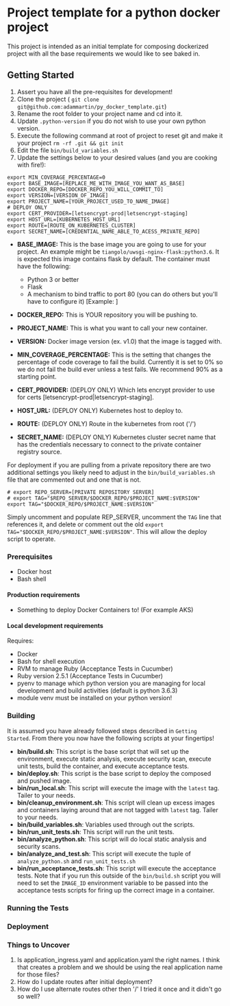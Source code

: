 # Project template for a python docker project

This project is intended as an initial template for composing dockerized project with all the base requirements we would like to see baked in.

## Getting Started

1. Assert you have all the pre-requisites for development!
2. Clone the project ( `git clone git@github.com:adammartin/py_docker_template.git`)
3. Rename the root folder to your project name and cd into it.
4. Update `.python-version` if you do not wish to use your own python version.
5. Execute the following command at root of project to reset git and make it your project `rm -rf .git && git init`
6. Edit the file `bin/build_variables.sh`
7. Update the settings below to your desired values (and you are cooking with fire!):

```
export MIN_COVERAGE_PERCENTAGE=0
export BASE_IMAGE=[REPLACE_ME_WITH_IMAGE_YOU_WANT_AS_BASE]
export DOCKER_REPO=[DOCKER_REPO_YOU_WILL_COMMIT_TO]
export VERSION=[VERSION_OF_IMAGE]
export PROJECT_NAME=[YOUR_PROJECT_USED_TO_NAME_IMAGE]
# DEPLOY ONLY
export CERT_PROVIDER=[letsencrypt-prod|letsencrypt-staging]
export HOST_URL=[KUBERNETES_HOST_URL]
export ROUTE=[ROUTE_ON_KUBERNETES_CLUSTER]
export SECRET_NAME=[CREDENTIAL_NAME_ABLE_TO_ACESS_PRIVATE_REPO]
```

* **BASE_IMAGE:** This is the base image you are going to use for your project.  An example might be `tiangolo/uwsgi-nginx-flask:python3.6`.  It is expected this image contains flask by default.  The container must have the following:

   * Python 3 or better
   * Flask
   * A mechanism to bind traffic to port 80 (you can do others but you'll have to configure it) [Example: ]

* **DOCKER_REPO:** This is YOUR repository you will be pushing to.
* **PROJECT_NAME:** This is what you want to call your new container.
* **VERSION:** Docker image version (ex. v1.0) that the image is tagged with.
* **MIN_COVERAGE_PERCENTAGE:** This is the setting that changes the percentage of code coverage to fail the build.  Currently it is set to 0% so we do not fail the build ever unless a test fails.  We recommend 90% as a starting point.
* **CERT_PROVIDER:** (DEPLOY ONLY) Which lets encrypt provider to use for certs [letsencrypt-prod|letsencrypt-staging].
* **HOST_URL:** (DEPLOY ONLY) Kubernetes host to deploy to.
* **ROUTE:** (DEPLOY ONLY) Route in the kubernetes from root ('/')
* **SECRET_NAME:** (DEPLOY ONLY) Kubernetes cluster secret name that has the credentials necessary to connect to the private container registry source.

For deployment if you are pulling from a private repository there are two additional settings you likely need to adjust in the `bin/build_variables.sh` file that are commented out and one that is not.

```
# export REPO_SERVER=[PRIVATE REPOSITORY SERVER]
# export TAG="$REPO_SERVER/$DOCKER_REPO/$PROJECT_NAME:$VERSION"
export TAG="$DOCKER_REPO/$PROJECT_NAME:$VERSION"
```

Simply uncomment and populate REP_SERVER, uncomment the `TAG` line that references it, and delete or comment out the old `export TAG="$DOCKER_REPO/$PROJECT_NAME:$VERSION"`.  This will allow the deploy script to operate.

### Prerequisites

* Docker host
* Bash shell

#### Production requirements

* Something to deploy Docker Containers to!  (For example AKS)

#### Local development requirements

Requires:
* Docker
* Bash for shell execution
* RVM to manage Ruby (Acceptance Tests in Cucumber)
* Ruby version 2.5.1 (Acceptance Tests in Cucumber)
* pyenv to manage which python version you are managing for local development and build activities (default is python 3.6.3)
* module venv must be installed on your python version!

### Building

It is assumed you have already followed steps described in `Getting Started`.  From there you now have the following scripts at your fingertips!

* **bin/build.sh**: This script is the base script that will set up the environment, execute static analysis, execute security scan, execute unit tests, build the container, and execute acceptance tests.
* **bin/deploy.sh**: This script is the base script to deploy the composed and pushed image.
* **bin/run_local.sh**: This script will execute the image with the `latest` tag.  Tailer to your needs.
* **bin/cleanup_environment.sh**: This script will clean up excess images and containers laying around that are not tagged with `latest` tag.  Tailer to your needs.
* **bin/build_variables.sh**: Variables used through out the scripts.
* **bin/run_unit_tests.sh**: This script will run the unit tests.
* **bin/analyze_python.sh**: This script will do local static analysis and security scans.
* **bin/analyze_and_test.sh**: This script will execute the tuple of `analyze_python.sh` and `run_unit_tests.sh`
* **bin/run_acceptance_tests.sh**: This script will execute the acceptance tests.  Note that if you run this outside of the `bin/build.sh` script you will need to set the `IMAGE_ID` environment variable to be passed into the acceptance tests scripts for firing up the correct image in a container.

### Running the Tests

<Pending>

### Deployment

<Pending>

### Things to Uncover

1) Is application_ingress.yaml and application.yaml the right names.  I think that creates a problem and we should be using the real application name for those files?
2) How do I update routes after initial deployment?
3) How do I use alternate routes other then '/' I tried it once and it didn't go so well?
